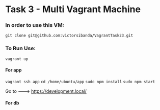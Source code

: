 # Task 3 - Multi Vagrant Machine


### In order to use this VM:
`git clone git@github.com:victorsibanda/VagrantTask23.git`


### To Run Use:

`vagrant up`


#### For app

`vagrant ssh app`
`cd /home/ubuntu/app`
`sudo npm install`
`sudo npm start`

Go to  ---> https://development.local/

#### For db
